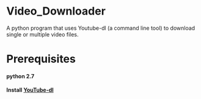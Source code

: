 # Video_Downloader
A python program that uses Youtube-dl (a command line tool) to download single or multiple video files.

# Prerequisites 
#### python 2.7
#### Install [YouTube-dl](https://github.com/ytdl-org/youtube-dl.git)
